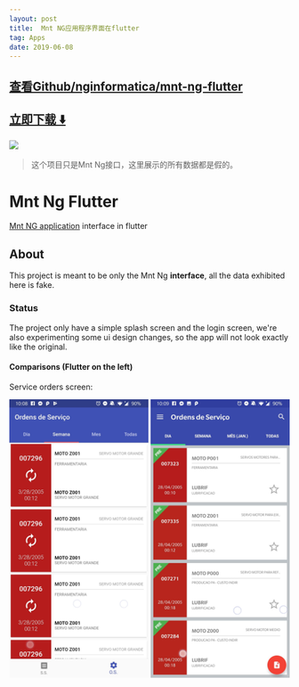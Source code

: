 ```yaml
---
layout: post
title:  Mnt NG应用程序界面在flutter
tag: Apps
date: 2019-06-08
---
```


 

## [查看Github/nginformatica/mnt-ng-flutter](http://github.com/nginformatica/mnt-ng-flutter)
## [立即下载 ️⬇️ ](https://codeload.github.com/nginformatica/mnt-ng-flutter/zip/master) 


 
![](https://flutterawesome.com/content/images/2018/12/mntng.jpg)
 
>
> 这个项目只是Mnt Ng接口，这里展示的所有数据都是假的。
>

 
# Mnt Ng Flutter

[Mnt NG application](https://play.google.com/store/apps/details?id=br.com.ngi.mnt)
 interface in flutter

## About

This project is meant to be only the Mnt Ng **interface**, all the data
exhibited here is fake.

### Status

The project only have a simple splash screen and the login screen,
we're also experimenting some ui design changes, so the app will not look exactly
like the original.

#### Comparisons (Flutter on the left)

Service orders screen:
<p>
 <img src="https://github.com/nginformatica/mnt-ng-flutter/blob/master/screenshots/flutter.jpg" alt="Flutter" height="500" />
 <img src="https://github.com/nginformatica/mnt-ng-flutter/blob/master/screenshots/original.jpg" alt="Original" height="500" />
</p>

